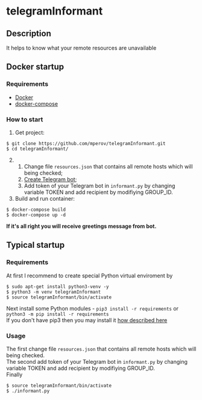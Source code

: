 # telegramInformant
## Description

It helps to know what your remote resources are unavailable

## Docker startup

### Requirements

- [Docker](https://docs.docker.com/install/)
- [docker-compose](https://docs.docker.com/compose/install/)

### How to start
1. Get project:
```console
$ git clone https://github.com/mperov/telegramInformant.git
$ cd telegramInformant/
```
2. 1) Change file `resources.json` that contains all remote hosts which will being checked;  
   2) [Create Telegram bot](https://t.me/BotFather);  
   3) Add token of your Telegram bot in `informant.py` by changing variable TOKEN and add recipient by modifiying GROUP_ID.  
3. Build and run container:
```console
$ docker-compose build
$ docker-compose up -d
```

**If it's all right you will receive greetings message from bot.**

## Typical startup

### Requirements
At first I recommend to create special Python virtual enviroment by
```console
$ sudo apt-get install python3-venv -y
$ python3 -m venv telegramInformant
$ source telegramInformant/bin/activate
```

Next install some Python modules - `pip3 install -r requirements` or `python3 -m pip install -r requirements`  
If you don't have pip3 then you may install it [how described here](https://pip.pypa.io/en/stable/installation/)

### Usage

The first change file `resources.json` that contains all remote hosts which will being checked.  
The second add token of your Telegram bot in `informant.py` by changing variable TOKEN and add recipient by modifiying GROUP_ID.  
Finally
```console
$ source telegramInformant/bin/activate
$ ./informant.py
```
